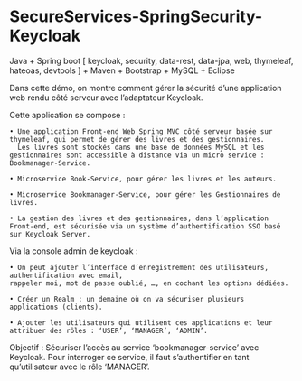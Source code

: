 # SecureServices-SpringSecurity-Keycloak
Java + Spring boot [ keycloak, security, data-rest, data-jpa, web, thymeleaf, hateoas, devtools ] + Maven + Bootstrap + MySQL + Eclipse


Dans cette démo, on montre comment gérer la sécurité d’une application web rendu côté serveur avec l’adaptateur Keycloak.

Cette application se compose :

    • Une application Front-end Web Spring MVC côté serveur basée sur thymeleaf, qui permet de gérer des livres et des gestionnaires. 
      Les livres sont stockés dans une base de données MySQL et les gestionnaires sont accessible à distance via un micro service : Bookmanager-Service.

    • Microservice Book-Service, pour gérer les livres et les auteurs.

    • Microservice Bookmanager-Service, pour gérer les Gestionnaires de livres.

    • La gestion des livres et des gestionnaires, dans l’application Front-end, est sécurisée via un système d’authentification SSO basé sur Keycloak Server.
  
Via la console admin de keycloak : 

    • On peut ajouter l’interface d’enregistrement des utilisateurs, authentification avec email, 
    rappeler moi, mot de passe oublié, …, en cochant les options dédiées.
    
    • Créer un Realm : un demaine où on va sécuriser plusieurs applications (clients). 
  
    • Ajouter les utilisateurs qui utilisent ces applications et leur attribuer des rôles : ‘USER’, ‘MANAGER’, ‘ADMIN’.

Objectif : Sécuriser l’accès au service ‘bookmanager-service’ avec Keycloak. Pour interroger ce service, il faut s’authentifier en tant qu’utilisateur avec le rôle ‘MANAGER’.
